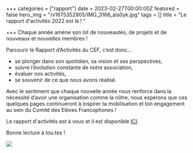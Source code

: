 +++
categories = ["rapport"]
date = 2023-02-27T00:00:00Z
featured = false
hero_img = "/v1675352905/IMG_3166_ais0yk.jpg"
tags = []
title = "Le rapport d'activités 2022 est là ! "

+++
Chaque année amène son lot de nouveautés, de projets et de nouveaux et nouvelles membres !

Parcourir le Rapport d’Activités du CEF, c’est donc…

* se plonger dans son quotidien, sa vision et ses perspectives,
* suivre l’évolution constante de notre association,
* évaluer nos activités,
* se souvenir de ce que nous avons réalisé.

Avec le sentiment que chaque nouvelle année nous renforce dans la nécessité d’avoir une organisation comme la nôtre, nous espérons que ces quelques pages continueront à inspirer ta mobilisation et ton engagement au sein du Comité des Elèves Francophones !

Le rapport d'activités est à vous et il est disponible [ICI](https://res.cloudinary.com/cefasbl/image/upload/v1678196981/RAPPORT_D_ACTIVITES_2022_VDEF_kwjvtk.pdf).

Bonne lecture à tou.tes !

![](https://res.cloudinary.com/cefasbl/image/upload/c_limit,dpr_auto,q_70,w_740,f_auto/v1678108669/RAPPORT_D_ACTIVITES_2022_cover_g2gra4.jpg)